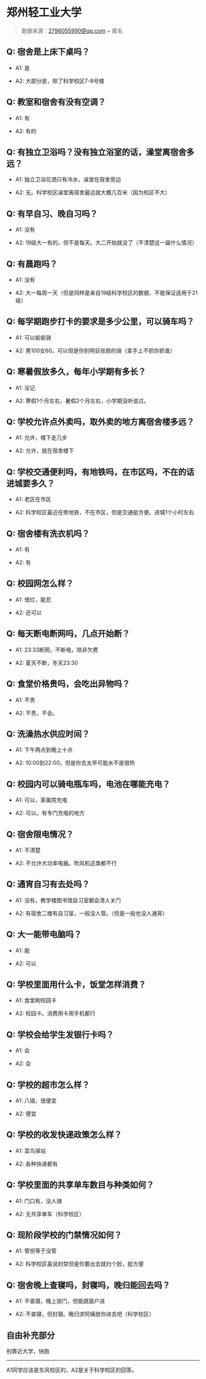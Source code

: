 # 郑州轻工业大学

> 数据来源：2796055990@qq.com + 匿名

## Q: 宿舍是上床下桌吗？

- A1: 是

- A2: 大部分是，除了科学校区7-8号楼

## Q: 教室和宿舍有没有空调？

- A1: 有

- A2: 有的

## Q: 有独立卫浴吗？没有独立浴室的话，澡堂离宿舍多远？

- A1: 独立卫浴花洒只有冷水，澡堂在宿舍旁边

- A2: 无。科学校区澡堂离宿舍最远就大概几百米（因为校区不大）

## Q: 有早自习、晚自习吗？

- A1: 没有

- A2: 19级大一有的，但不是每天。大二开始就没了（不清楚这一届什么情况）

## Q: 有晨跑吗？

- A1: 没有

- A2: 大一每周一天（但是同样是来自19级科学校区的数据，不能保证适用于21级）

## Q: 每学期跑步打卡的要求是多少公里，可以骑车吗？

- A1: 可以偷偷骑

- A2: 男100女60。可以但是你别明目张胆的骑（拿手上不抓你抓谁）

## Q: 寒暑假放多久，每年小学期有多长？

- A1: 没记

- A2: 寒假1个月左右，暑假2个月左右，小学期没听说过。

## Q: 学校允许点外卖吗，取外卖的地方离宿舍楼多远？

- A1: 允许，楼下走几步

- A2: 允许，就在宿舍楼下

## Q: 学校交通便利吗，有地铁吗，在市区吗，不在的话进城要多久？

- A1: 老区在市区

- A2: 科学校区最近在修地铁，不在市区，但是交通挺方便。进城1个小时左右

## Q: 宿舍楼有洗衣机吗？

- A1: 有

- A2: 有

## Q: 校园网怎么样？

- A1: 很烂，能忍

- A2: 还可以

## Q: 每天断电断网吗，几点开始断？

- A1: 23:33断网，不断电，除非欠费

- A2: 夏天不断，冬天23:30

## Q: 食堂价格贵吗，会吃出异物吗？

- A1: 不贵

- A2: 不贵，不会。

## Q: 洗澡热水供应时间？

- A1: 下午两点到晚上十点

- A2: 10:00到22:00。但是你去太早可能水不是很热

## Q: 校园内可以骑电瓶车吗，电池在哪能充电？

- A1: 可以，家属院充电

- A2: 可以。有专门充电的地方

## Q: 宿舍限电情况？

- A1: 不清楚

- A2: 不允许大功率电器。吹风机这类都不行

## Q: 通宵自习有去处吗？

- A1: 没有，教学楼图书馆自习室都会清人关门

- A2: 有宿舍二楼有自习室，一般没人管。（但是一般也没人通宵）

## Q: 大一能带电脑吗？

- A1: 能

- A2: 可以

## Q: 学校里面用什么卡，饭堂怎样消费？

- A1: 食堂刷校园卡

- A2: 校园卡。消费用卡用手机都行

## Q: 学校会给学生发银行卡吗？

- A1: 会

- A2: 会

## Q: 学校的超市怎么样？

- A1: 八错，很便宜

- A2: 便宜

## Q: 学校的收发快递政策怎么样？

- A1: 菜鸟驿站

- A2: 各种快递都有

## Q: 学校里面的共享单车数目与种类如何？

- A1: 门口有，没人骑

- A2: 无共享单车（科学校区）

## Q: 现阶段学校的门禁情况如何？

- A1: 管但等于没管

- A2: 科学校区虽说封禁但是你要出去就扫个脸，挺方便

## Q: 宿舍晚上查寝吗，封寝吗，晚归能回去吗？

- A1: 不查寝，晚上锁门，但能跳窗户进

- A2: 不查寝，但封寝。晚归求阿姨放你进去吧（科学校区）

## 自由补充部分

别靠近大学，快跑

***

A1同学应该是东风校区的，A2是关于科学校区的回答。